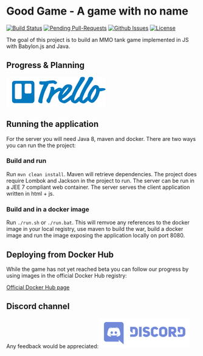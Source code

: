 # Good Game - A game with no name

[![Build Status](https://travis-ci.org/team142/gg.svg?branch=master)](https://travis-ci.org/team142/gg)
[![Pending Pull-Requests](http://githubbadges.herokuapp.com/team142/gg/pulls.svg?style=flat)](https://github.com/team142/gg/pulls)
[![Github Issues](http://githubbadges.herokuapp.com/team142/gg/issues.svg?style=flat)](https://github.com/team142/gg/issues)
[![License](http://img.shields.io/:license-mit-blue.svg?style=flat)](http://badges.mit-license.org)


The goal of this project is to build an MMO tank game implemented in JS with Babylon.js and Java.

## Progress & Planning
<a href="https://trello.com/b/kTa2O4Ya/gg-board"><img src="docs/trello.png" height="80"></a>


## Running the application

For the server you will need Java 8, maven and docker. There are two ways you can run the the project:

### Build and run

Run `mvn clean install`. Maven will retrieve dependencies. The project does require Lombok and Jackson in the project to run. 
The server can be run in a JEE 7 compliant web container. The server serves the client application written in html + js.

### Build and in a docker image

Run `./run.sh` or `./run.bat`. This will remvoe any references to the docker image in your local registry, use maven to build the war, build a docker image and run the image exposing the application locally on port 8080.


## Deploying from Docker Hub

While the game has not yet reached beta you can follow our progress by using images in the official Docker Hub registry:

[Official Docker Hub page](https://hub.docker.com/r/team142/gg/tags/)

## Discord channel

Any feedback would be appreciated:
<a href="https://discord.gg/XPzJSR"><img src="docs/discord.png" height="80"></a>

